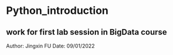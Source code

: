 # Python_introduction
## work for first lab session in BigData course
Author: Jingxin FU
Date: 09/01/2022
